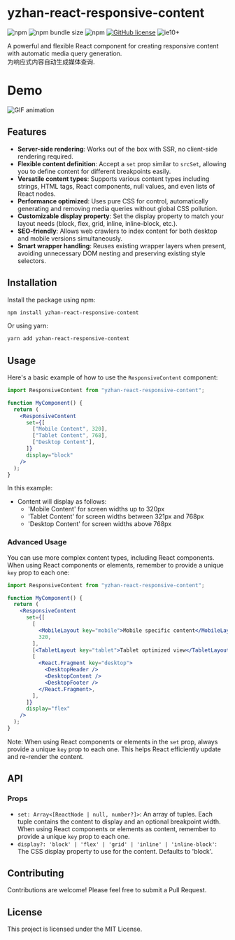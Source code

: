 # yzhan-react-responsive-content

![npm](https://img.shields.io/npm/v/yzhan-react-responsive-content)
![npm bundle size](https://img.shields.io/bundlephobia/minzip/yzhan-react-responsive-content)
![npm](https://img.shields.io/npm/dt/yzhan-react-responsive-content)
[![GitHub license](https://img.shields.io/github/license/mantoufan/yzhanReactResponsiveContent)](https://github.com/mantoufan/yzhanReactResponsiveContent/blob/main/LICENSE)
![ie10+](https://img.shields.io/badge/IE-10-skyblue)

A powerful and flexible React component for creating responsive content with automatic media query generation.  
为响应式内容自动生成媒体查询.

# Demo

![GIF animation](https://s2.loli.net/2024/09/30/8PDlowU1MjFe7gc.gif)

## Features

- **Server-side rendering**: Works out of the box with SSR, no client-side rendering required.
- **Flexible content definition**: Accept a `set` prop similar to `srcSet`, allowing you to define content for different breakpoints easily.
- **Versatile content types**: Supports various content types including strings, HTML tags, React components, null values, and even lists of React nodes.
- **Performance optimized**: Uses pure CSS for control, automatically generating and removing media queries without global CSS pollution.
- **Customizable display property**: Set the display property to match your layout needs (block, flex, grid, inline, inline-block, etc.).
- **SEO-friendly**: Allows web crawlers to index content for both desktop and mobile versions simultaneously.
- **Smart wrapper handling**: Reuses existing wrapper layers when present, avoiding unnecessary DOM nesting and preserving existing style selectors.

## Installation

Install the package using npm:

```bash
npm install yzhan-react-responsive-content
```

Or using yarn:

```bash
yarn add yzhan-react-responsive-content
```

## Usage

Here's a basic example of how to use the `ResponsiveContent` component:

```jsx
import ResponsiveContent from "yzhan-react-responsive-content";

function MyComponent() {
  return (
    <ResponsiveContent
      set={[
        ["Mobile Content", 320],
        ["Tablet Content", 768],
        ["Desktop Content"],
      ]}
      display="block"
    />
  );
}
```

In this example:

- Content will display as follows:
  - 'Mobile Content' for screen widths up to 320px
  - 'Tablet Content' for screen widths between 321px and 768px
  - 'Desktop Content' for screen widths above 768px

### Advanced Usage

You can use more complex content types, including React components. When using React components or elements, remember to provide a unique `key` prop to each one:

```jsx
import ResponsiveContent from "yzhan-react-responsive-content";

function MyComponent() {
  return (
    <ResponsiveContent
      set={[
        [
          <MobileLayout key="mobile">Mobile specific content</MobileLayout>,
          320,
        ],
        [<TabletLayout key="tablet">Tablet optimized view</TabletLayout>, 768],
        [
          <React.Fragment key="desktop">
            <DesktopHeader />
            <DesktopContent />
            <DesktopFooter />
          </React.Fragment>,
        ],
      ]}
      display="flex"
    />
  );
}
```

Note: When using React components or elements in the `set` prop, always provide a unique `key` prop to each one. This helps React efficiently update and re-render the content.

## API

### Props

- `set: Array<[ReactNode | null, number?]>`: An array of tuples. Each tuple contains the content to display and an optional breakpoint width. When using React components or elements as content, remember to provide a unique `key` prop to each one.
- `display?: 'block' | 'flex' | 'grid' | 'inline' | 'inline-block'`: The CSS display property to use for the content. Defaults to 'block'.

## Contributing

Contributions are welcome! Please feel free to submit a Pull Request.

## License

This project is licensed under the MIT License.
